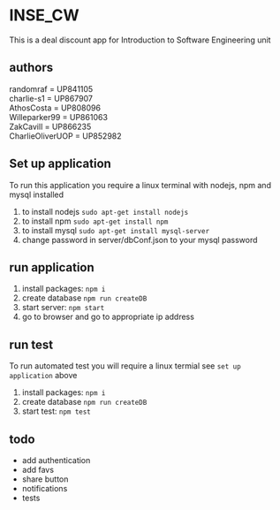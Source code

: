 # INSE_CW
This is a deal discount app for
Introduction to Software Engineering unit

## authors
randomraf = UP841105  
charlie-s1 = UP867907  
AthosCosta = UP808096  
Willeparker99 = UP861063  
ZakCavill = UP866235  
CharlieOliverUOP = UP852982  

## Set up application
To run this application you require a linux terminal with nodejs, npm and mysql installed
1. to install nodejs `sudo apt-get install nodejs`
2. to install npm `sudo apt-get install npm`
3. to install mysql `sudo apt-get install mysql-server`
4. change password in server/dbConf.json to your mysql password

## run application
1. install packages: `npm i`
3. create database `npm run createDB`
4. start server: `npm start`
5. go to browser and go to appropriate ip address

## run test
To run automated test you will require a linux termial see `set up application` above
1. install packages: `npm i`
3. create database `npm run createDB`
4. start test: `npm test`

## todo
- add authentication
- add favs
- share button
- notifications
- tests
